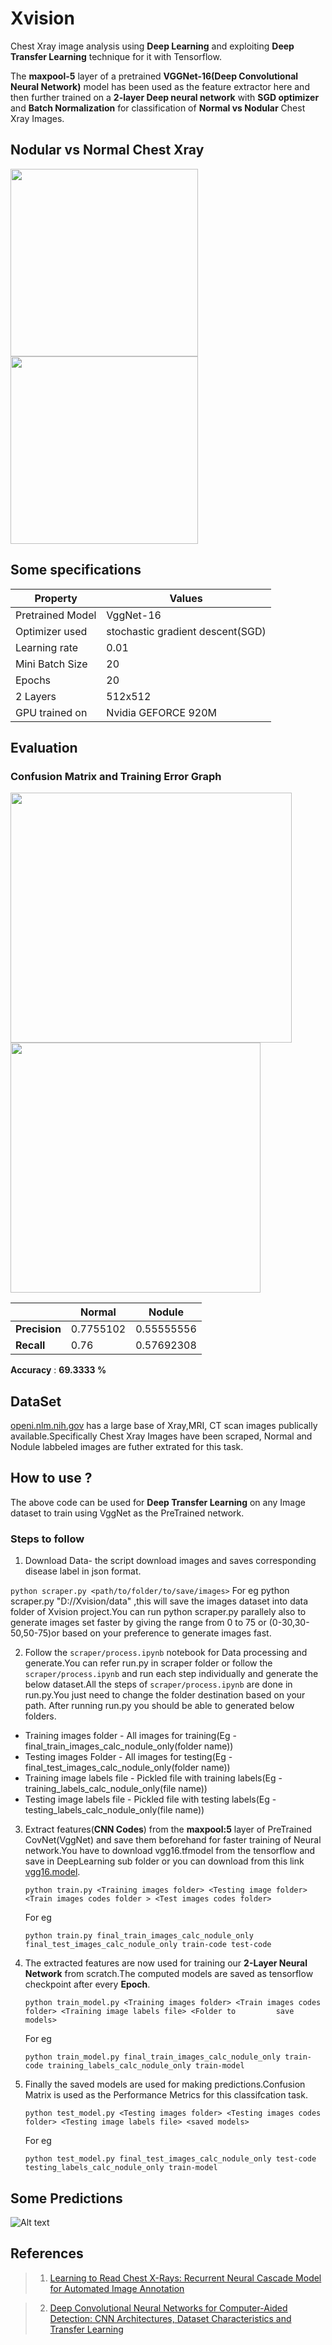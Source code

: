 # Xvision

Chest Xray image analysis using **Deep Learning** and  exploiting **Deep Transfer Learning** technique for it with Tensorflow.

The **maxpool-5** layer of a pretrained **VGGNet-16(Deep Convolutional Neural Network)** model has been used as the feature extractor here and then further trained on a **2-layer Deep neural network** with **SGD optimizer** and **Batch Normalization** for classification of **Normal vs Nodular** Chest Xray Images.

## Nodular vs Normal Chest Xray
<img src="https://github.csc.com/ATD/mriXvision/tree/master/image/node.jpg" width="300" height="300" />
<img src="https://github.csc.com/ATD/mriXvision/blob/master/image/normal.jpg" width="300" height="300" />

## Some specifications

| Property      |Values         |
| ------------- | ------------- |
| Pretrained Model | VggNet-16  |
| Optimizer used  | stochastic gradient descent(SGD)  |
| Learning rate  | 0.01|  
|Mini Batch Size| 20 |
| Epochs | 20 |
|2 Layers| 512x512 |
|GPU trained on| Nvidia GEFORCE 920M|

## Evaluation
### Confusion Matrix and Training Error Graph

<img src="https://github.csc.com/ATD/mriXvision/tree/master/image/cfm.jpg" width="450" height="400" />
<img src="https://github.csc.com/ATD/mriXvision/tree/master/image/nodule.jpg" width="400" height="400" />

|     |  **Normal** | **Nodule** |
|------|---------|---------|
| **Precision**| 0.7755102| 0.55555556 |
|**Recall**| 0.76 | 0.57692308 |

**Accuracy** : **69.3333 %**

## DataSet
[openi.nlm.nih.gov](https://openi.nlm.nih.gov/gridquery.php?q=&it=x,xg&sub=x&m=1&n=101) has a large base of Xray,MRI, CT scan images publically available.Specifically Chest Xray Images have been scraped, Normal and Nodule labbeled images are futher extrated for this task.

## How to use ?
The above code can be used for **Deep Transfer Learning** on any Image dataset to train using VggNet as the PreTrained network. 
### Steps to follow 

1. Download Data- the script download images and saves corresponding disease label in json format.

  ```python scraper.py <path/to/folder/to/save/images>```
  For eg python scraper.py "D://Xvision/data" ,this will save the images dataset into data folder of Xvision project.You can run python scraper.py parallely also to generate images set faster by giving the range from 0 to 75 or (0-30,30-50,50-75)or based on your preference to generate images fast.

2. Follow the ```scraper/process.ipynb``` notebook for Data processing and generate.You can refer run.py in scraper folder or follow the ```scraper/process.ipynb``` and run each step individually and generate the below dataset.All the steps of ```scraper/process.ipynb``` are done in run.py.You just need to change the folder destination based on your path.
After running run.py you should be able to generated below folders.

  * Training images folder - All images for training(Eg - final_train_images_calc_nodule_only(folder name))
  * Testing images Folder - All images for testing(Eg - final_test_images_calc_nodule_only(folder name))
  * Training image labels file - Pickled file with training labels(Eg - training_labels_calc_nodule_only(file name))
  * Testing image labels file - Pickled file with testing labels(Eg - testing_labels_calc_nodule_only(file name))

3. Extract features(**CNN Codes**) from the **maxpool:5** layer of PreTrained CovNet(VggNet) and save them beforehand for faster training of Neural network.You have to download vgg16.tfmodel from the tensorflow and save in DeepLearning sub folder or you can download from this link [vgg16.model](https://s3.amazonaws.com/cadl/models/vgg16.tfmodel).

    ```python train.py <Training images folder> <Testing image folder> <Train images codes folder > <Test images codes folder>```

    For eg 

    ```python train.py final_train_images_calc_nodule_only final_test_images_calc_nodule_only train-code test-code```

4.  The extracted features are now used for training our **2-Layer Neural Network** from scratch.The computed models are saved as tensorflow checkpoint after every **Epoch**.

    ```python train_model.py <Training images folder> <Train images codes folder> <Training image labels file> <Folder to         save models>```
    
    For eg 

    ```python train_model.py final_train_images_calc_nodule_only train-code training_labels_calc_nodule_only train-model```

5.  Finally the saved models are used for making predictions.Confusion Matrix is used as the Performance Metrics for this classifcation task.
    
    ```python test_model.py <Testing images folder> <Testing images codes folder> <Testing image labels file> <saved models>```

    For eg

    ```python test_model.py final_test_images_calc_nodule_only test-code testing_labels_calc_nodule_only train-model```
    
    
    
## Some Predictions

![Alt text](https://github.csc.com/ATD/mriXvision/tree/master/image/pred.jpg "Optional Title")

## References

> 1. [Learning to Read Chest X-Rays: Recurrent Neural Cascade Model for Automated Image Annotation](https://arxiv.org/pdf/1603.08486.pdf)

> 2. [Deep Convolutional Neural Networks for Computer-Aided Detection: CNN Architectures,
Dataset Characteristics and Transfer Learning](https://arxiv.org/pdf/1602.03409.pdf)
